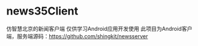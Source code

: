 # news35Client
仿智慧北京的新闻客户端
仅供学习Android应用开发使用
此项目为Android客户端，服务端源码：https://github.com/shingkit/newsserver
